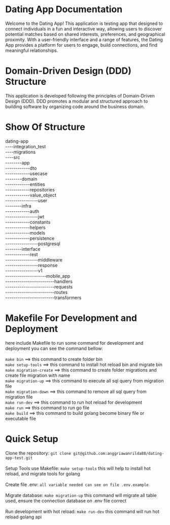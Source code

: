 # Dating App Documentation
Welcome to the Dating App! This application is testing app that designed to connect individuals in a fun and interactive way, allowing users to discover potential matches based on shared interests, preferences, and geographical proximity. With a user-friendly interface and a range of features, the Dating App provides a platform for users to engage, build connections, and find meaningful relationships.

# Domain-Driven Design (DDD) Structure
This application is developed following the principles of Domain-Driven Design (DDD). DDD promotes a modular and structured approach to building software by organizing code around the business domain.

# Show Of Structure

dating-app <br />
----integration_test <br />
----migrations <br />
----src <br />
--------app <br />
------------dto <br />
------------usecase <br />
--------domain <br />
------------entities <br />
------------repositories <br />
------------value_object <br />
----------------user <br />
--------infra <br />
------------auth <br />
----------------jwt <br />
------------constants <br />
------------helpers <br />
------------models <br />
------------persistence <br />
----------------postgresql <br />
--------interface <br />
------------rest <br />
----------------middleware <br />
----------------response <br />
----------------v1 <br />
--------------------mobile_app <br />
------------------------handlers <br />
------------------------requests <br />
------------------------routes <br />
------------------------transformers <br />

# Makefile For Development and Deployment
here include Makefile to run some command for development and deployment you can see the command bellow:<br /><br />
`make bin` ==> this command to create folder bin <br />
`make setup-tools` ==> this command to install hot reload bin and migrate bin <br />
`make migration-create` ==> this command to create folder migrations and create file migration with name <br />
`make migration-up` ==> this command to execute all sql query from migration file <br />
`make migration-down` ==> this command to remove all sql query from migration file <br />
`make run-dev` ==> this command to run hot reload for development <br />
`make run` ==>  this command to run go file<br />
`make build` ==>  this command to build golang become binary file or executable file<br />


# Quick Setup
Clone the repository: `git clone git@github.com:anggriawanrilda88/dating-app-test.git` <br /><br />
Setup Tools use Makefile: `make setup-tools` this will help to install hot reload, and migrate tools for golang<br /><br />
Create file .env: `all variable needed can see on file .env.example`<br /><br />
Migrate database: `make migration-up` this command will migrate all table used, ensure the connection database on .env file correct<br /><br />
Run development with hot reload: `make run-dev` this command will run hot reload golang api<br /><br />